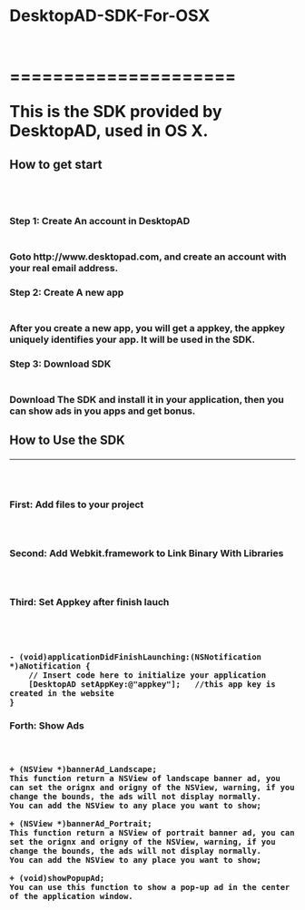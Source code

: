 <h1>DesktopAD-SDK-For-OSX<h1/><br/>
=====================

This is the SDK provided by DesktopAD, used in OS X.


<h2>How to get start<h2/><br/>

<h3>Step 1: Create An account in DesktopAD<h3/><br/>
	Goto http://www.desktopad.com, and create an account with your real email address.<br/>

<h3>Step 2: Create A new app<h3/><br/>
	After you create a new app, you will get a appkey, the appkey uniquely identifies your app. It will be used in the SDK.<br/>
	
<h3>Step 3: Download SDK<h3/><br/>
	Download The SDK and install it in your application, then you can show ads in you apps and get bonus.<br/>
	

<h2>How to Use the SDK<hr/><br>

<h3>First: Add files to your project<h3/><br/>
	
<h3>Second: Add Webkit.framework to Link Binary With Libraries<h3/><br/>
	
<h3>Third: Set Appkey after finish lauch<h3/><br/><br/>
	
	- (void)applicationDidFinishLaunching:(NSNotification *)aNotification {
	    // Insert code here to initialize your application
    	[DesktopAD setAppKey:@"appkey"];   //this app key is created in the website
	}
	
<h3>Forth: Show Ads<h3/><br/>
	
	+ (NSView *)bannerAd_Landscape;
	This function return a NSView of landscape banner ad, you can set the orignx and origny of the NSView, warning, if you change the bounds, the ads will not display normally.
	You can add the NSView to any place you want to show;

	+ (NSView *)bannerAd_Portrait;
	This function return a NSView of portrait banner ad, you can set the orignx and origny of the NSView, warning, if you change the bounds, the ads will not display normally.
	You can add the NSView to any place you want to show;
	
	+ (void)showPopupAd;
	You can use this function to show a pop-up ad in the center of the application window.